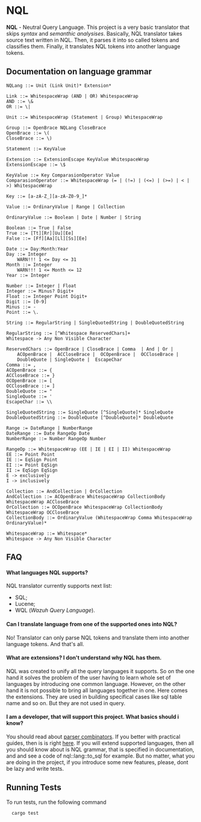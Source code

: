 
# NQL

**NQL** - Neutral Query Language. This project is a very basic translator that skips *syntax* and *semanthic* *analysises*. Basically, NQL translator takes source text written in NQL. Then, it parses it into so called tokens and classifies them. Finally, it translates NQL tokens into another language tokens.


## Documentation on language grammar

```
NQLang ::= Unit (Link Unit)* Extension*
```

```
Link ::= WhitespaceWrap (AND | OR) WhitespaceWrap
AND ::= \&
OR ::= \|
```

```
Unit ::= WhitespaceWrap (Statement | Group) WhitespaceWrap

Group ::= OpenBrace NQLang CloseBrace
OpenBrace ::= \(
CloseBrace ::= \)

Statement ::= KeyValue
```

```
Extension ::= ExtensionEscape KeyValue WhitespaceWrap
ExtensionEscape ::= \$
```

```
KeyValue ::= Key ComparasionOperator Value
ComparasionOperator ::= WhitespaceWrap (= | (!=) | (<=) | (>=) | < | >) WhitespaceWrap

Key ::= [a-zA-Z_][a-zA-Z0-9_]*

Value ::= OrdinaryValue | Range | Collection
```

```
OrdinaryValue ::= Boolean | Date | Number | String
```

```
Boolean ::= True | False
True ::= [Tt][Rr][Uu][Ee]
False ::= [Ff][Aa][Ll][Ss][Ee]
```

```
Date ::= Day:Month:Year
Day ::= Integer
    WARN!!! 1 <= Day <= 31
Month ::= Integer
    WARN!!! 1 <= Month <= 12
Year ::= Integer
```

```
Number ::= Integer | Float
Integer ::= Minus? Digit+
Float ::= Integer Point Digit+
Digit ::= [0-9]
Minus ::= -
Point ::= \.
```

```
String ::= RegularString | SingleQuotedString | DoubleQuotedString

RegularString ::= [^Whitespace ReservedChars]+
Whitespace -> Any Non Visible Character

ReservedChars ::= OpenBrace | CloseBrace | Comma  | And | Or |  
    ACOpenBrace |  ACCloseBrace |  OCOpenBrace |  OCCloseBrace |  
    DoubleQuote | SingleQuote |  EscapeChar
Comma ::= ,
ACOpenBrace ::= {
ACCloseBrace ::= }
OCOpenBrace ::= [
OCCloseBrace ::= ]
DoubleQuote ::= "
SingleQuote ::= '
EscapeChar ::= \\

SingleQuotedString ::= SingleQuote [^SingleQuote]* SingleQuote
DoubleQuotedString ::= DoubleQuote [^DoubleQuote]* DoubleQuote
```

```
Range := DateRange | NumberRange
DateRange ::= Date RangeOp Date
NumberRange ::= Number RangeOp Number

RangeOp ::= WhitespaceWrap (EE | IE | EI | II) WhitespaceWrap
EE ::= Point Point
IE ::= EqSign Point
EI ::= Point EqSign
II := EqSign EqSign
E -> exclusively
I -> inclusively
```

```
Collection ::= AndCollection | OrCollection
AndCollection ::= ACOpenBrace WhitespaceWrap CollectionBody WhitespaceWrap ACCloseBrace
OrCollection ::= OCOpenBrace WhitespaceWrap CollectionBody WhitespaceWrap OCCloseBrace
CollectionBody ::= OrdinaryValue (WhitespaceWrap Comma WhitespaceWrap OrdinaryValue)*
```

```
WhitespaceWrap ::= Whitespace*
Whitespace -> Any Non Visible Character
```

## FAQ

#### What languages NQL supports?

NQL translator currently supports next list:
- SQL;
- Lucene;
- WQL (*Wazuh Query Language*).

#### Can I translate language from one of the supported ones into NQL?

No! Translator can only parse NQL tokens and translate them into another language tokens. And that's all.

#### What are extensions? I don't understand why NQL has them.

NQL was created to unify all the query languages it supports. So on the one hand it solves the problem of the user having to learn whole set of languages by introducing one common language. However, on the other hand it is not possible to bring all languages together in one. Here comes the extensions. They are used in building specifical cases like sql table name and so on. But they are not used in query.

#### I am a developer, that will support this project. What basics should i know?

You should read about [parser combinators](https://en.wikipedia.org/wiki/Parser_combinator). If you better with practical guides, then is is right [here](https://bodil.lol/parser-combinators/).
If you will extend supported languages, then all you should know about is NQL grammar, that is specified in documentation, and and see a code of nql::lang::to_sql for example. But no matter, what you are doing in the project, if you introduce some new features, please, dont be lazy and write tests.

## Running Tests

To run tests, run the following command

```bash
  cargo test
```

